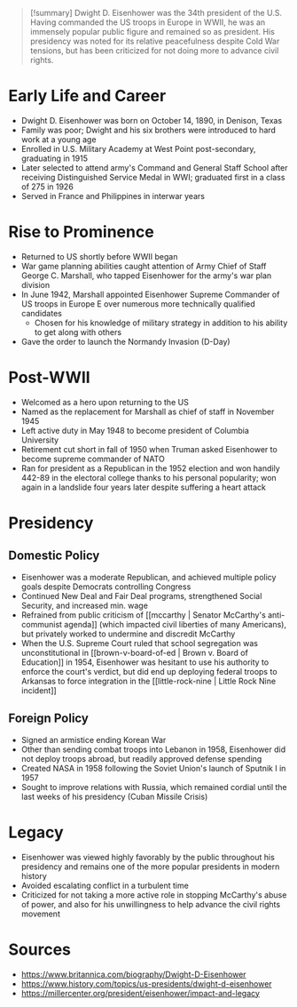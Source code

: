 > [!summary]
> Dwight D. Eisenhower was the 34th president of the U.S. Having commanded the US troops in Europe in WWII, he was an immensely popular public figure and remained so as president. His presidency was noted for its relative peacefulness despite Cold War tensions, but has been criticized for not doing more to advance civil rights.

# Early Life and Career

- Dwight D. Eisenhower was born on October 14, 1890, in Denison, Texas
- Family was poor; Dwight and his six brothers were introduced to hard work at a young age
- Enrolled in U.S. Military Academy at West Point post-secondary, graduating in 1915
- Later selected to attend army's Command and General Staff School after receiving Distinguished Service Medal in WWI; graduated first in a class of 275 in 1926
- Served in France and Philippines in interwar years

# Rise to Prominence

- Returned to US shortly before WWII began
- War game planning abilities caught attention of Army Chief of Staff George C. Marshall, who tapped Eisenhower for the army's war plan division
- In June 1942, Marshall appointed Eisenhower Supreme Commander of US troops in Europe E over numerous more technically qualified candidates
	- Chosen for his knowledge of military strategy in addition to his ability to get along with others
- Gave the order to launch the Normandy Invasion (D-Day)

# Post-WWII

- Welcomed as a hero upon returning to the US
- Named as the replacement for Marshall as chief of staff in November 1945
- Left active duty in May 1948 to become president of Columbia University
- Retirement cut short in fall of 1950 when Truman asked Eisenhower to become supreme commander of NATO
- Ran for president as a Republican in the 1952 election and won handily 442-89 in the electoral college thanks to his personal popularity; won again in a landslide four years later despite suffering a heart attack

# Presidency

## Domestic Policy

- Eisenhower was a moderate Republican, and achieved multiple policy goals despite Democrats controlling Congress
- Continued New Deal and Fair Deal programs, strengthened Social Security, and increased min. wage
- Refrained from public criticism of [[mccarthy | Senator McCarthy's anti-communist agenda]] (which impacted civil liberties of many Americans), but privately worked to undermine and discredit McCarthy
- When the U.S. Supreme Court ruled that school segregation was unconstitutional in [[brown-v-board-of-ed | Brown v. Board of Education]] in 1954, Eisenhower was hesitant to use his authority to enforce the court's verdict, but did end up deploying federal troops to Arkansas to force integration in the [[little-rock-nine | Little Rock Nine incident]]

## Foreign Policy

- Signed an armistice ending Korean War
- Other than sending combat troops into Lebanon in 1958, Eisenhower did not deploy troops abroad, but readily approved defense spending
- Created NASA in 1958 following the Soviet Union's launch of Sputnik I in 1957
- Sought to improve relations with Russia, which remained cordial until the last weeks of his presidency (Cuban Missile Crisis)

# Legacy

- Eisenhower was viewed highly favorably by the public throughout his presidency and remains one of the more popular presidents in modern history
- Avoided escalating conflict in a turbulent time
- Criticized for not taking a more active role in stopping McCarthy's abuse of power, and also for his unwillingness to help advance the civil rights movement

# Sources

- https://www.britannica.com/biography/Dwight-D-Eisenhower
- https://www.history.com/topics/us-presidents/dwight-d-eisenhower
- https://millercenter.org/president/eisenhower/impact-and-legacy
